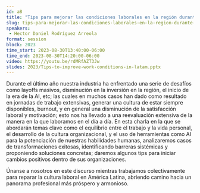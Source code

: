 ```yaml
---
id: a8
title: "Tips para mejorar las condiciones laborales en la región durante la crisis de 2023"
slug: tips-para-mejorar-las-condiciones-laborales-en-la-region-durante-la-crisis-de-2023
speakers:
 - Hector Daniel Rodríguez Arreola
format: session
block: 2023
time_start: 2023-08-30T13:40:00-06:00
time_end: 2023-08-30T14:20:00-06:00
video: https://youtu.be/rdMRfAZT3Jw
slides: 2023/Tips-to-improve-work-conditions-in-latam.pptx
---
```


Durante el último año nuestra industria ha enfrentado una serie de desafíos como layoffs masivos, disminución en la inversión en la región, el inicio de la era de la AI, etc; las cuales en muchos casos han dado como resultado en jornadas de trabajo extensivas, generar una cultura de estar siempre disponibles, burnout, y en general una disminución de la satisfacción laboral y motivación; esto nos ha llevado a una reevaluación extensiva de la manera en la que laboramos en el día a día.
En esta charla en la que se abordarán temas clave como el equilibrio entre el trabajo y la vida personal, el desarrollo de la cultura organizacional, y el uso de herramientas como AI para la potenciación de nuestras habilidades humanas, analizaremos casos de transformaciones exitosas, identificando barreras sistémicas y proponiendo soluciones concretas; daremos algunos tips para iniciar cambios positivos dentro de sus organizaciones.

Únanse a nosotros en este discurso mientras trabajamos colectivamente para reparar la cultura laboral en América Latina, abriendo camino hacia un panorama profesional más próspero y armonioso.